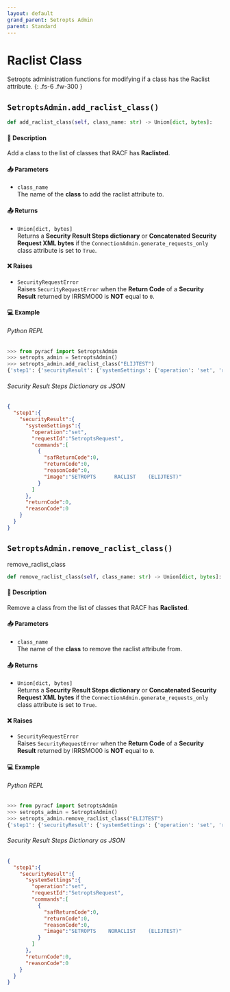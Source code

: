 ```yaml
---
layout: default
grand_parent: Setropts Admin
parent: Standard
---
```


# Raclist Class

Setropts administration functions for modifying if a class has the Raclist attribute. 
{: .fs-6 .fw-300 }

## `SetroptsAdmin.add_raclist_class()`

```python
def add_raclist_class(self, class_name: str) -> Union[dict, bytes]:
```

#### 📄 Description

Add a class to the list of classes that RACF has **Raclisted**.

#### 📥 Parameters
* `class_name`<br>
  The name of the **class** to add the raclist attribute to.

#### 📤 Returns
* `Union[dict, bytes]`<br>
  Returns a **Security Result Steps dictionary** or **Concatenated Security Request XML bytes** if the `ConnectionAdmin.generate_requests_only` class attribute is set to `True`.

#### ❌ Raises
* `SecurityRequestError`<br>
  Raises `SecurityRequestError` when the **Return Code** of a **Security Result** returned by IRRSMO00 is **NOT** equal to `0`.

#### 💻 Example

###### Python REPL
```python
>>> from pyracf import SetroptsAdmin
>>> setropts_admin = SetroptsAdmin()
>>> setropts_admin.add_raclist_class("ELIJTEST")
{'step1': {'securityResult': {'systemSettings': {'operation': 'set', 'requestId': 'SetroptsRequest', 'commands': [{'safReturnCode': 0, 'returnCode': 0, 'reasonCode': 0, 'image': 'SETROPTS      RACLIST    (ELIJTEST)'}]}, 'returnCode': 0, 'reasonCode': 0}}}
```

###### Security Result Steps Dictionary as JSON
```json
{
  "step1":{
    "securityResult":{
      "systemSettings":{
        "operation":"set",
        "requestId":"SetroptsRequest",
        "commands":[
          {
            "safReturnCode":0,
            "returnCode":0,
            "reasonCode":0,
            "image":"SETROPTS      RACLIST    (ELIJTEST)"
          }
        ]
      },
      "returnCode":0,
      "reasonCode":0
    }
  }
}
```


## `SetroptsAdmin.remove_raclist_class()`
remove_raclist_class
```python
def remove_raclist_class(self, class_name: str) -> Union[dict, bytes]:
```

#### 📄 Description

Remove a class from the list of classes that RACF has **Raclisted**.

#### 📥 Parameters
* `class_name`<br>
  The name of the **class** to remove the raclist attribute from.

#### 📤 Returns
* `Union[dict, bytes]`<br>
  Returns a **Security Result Steps dictionary** or **Concatenated Security Request XML bytes** if the `ConnectionAdmin.generate_requests_only` class attribute is set to `True`.

#### ❌ Raises
* `SecurityRequestError`<br>
  Raises `SecurityRequestError` when the **Return Code** of a **Security Result** returned by IRRSMO00 is **NOT** equal to `0`.

#### 💻 Example

###### Python REPL
```python
>>> from pyracf import SetroptsAdmin
>>> setropts_admin = SetroptsAdmin()
>>> setropts_admin.remove_raclist_class("ELIJTEST")
{'step1': {'securityResult': {'systemSettings': {'operation': 'set', 'requestId': 'SetroptsRequest', 'commands': [{'safReturnCode': 0, 'returnCode': 0, 'reasonCode': 0, 'image': 'SETROPTS    NORACLIST    (ELIJTEST)'}]}, 'returnCode': 0, 'reasonCode': 0}}}

```

###### Security Result Steps Dictionary as JSON
```json
{
  "step1":{
    "securityResult":{
      "systemSettings":{
        "operation":"set",
        "requestId":"SetroptsRequest",
        "commands":[
          {
            "safReturnCode":0,
            "returnCode":0,
            "reasonCode":0,
            "image":"SETROPTS    NORACLIST    (ELIJTEST)"
          }
        ]
      },
      "returnCode":0,
      "reasonCode":0
    }
  }
}
```